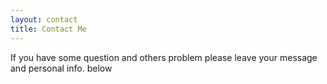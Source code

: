 ```yaml
---
layout: contact
title: Contact Me
---
```


If you have some question and others problem please leave your message and personal info. below

